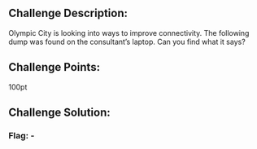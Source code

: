 ## Challenge Description:

Olympic City is looking into ways to improve connectivity. The following dump was found on the consultant’s laptop. Can you find what it says?

## Challenge Points:

100pt

## Challenge Solution:



### Flag: -
